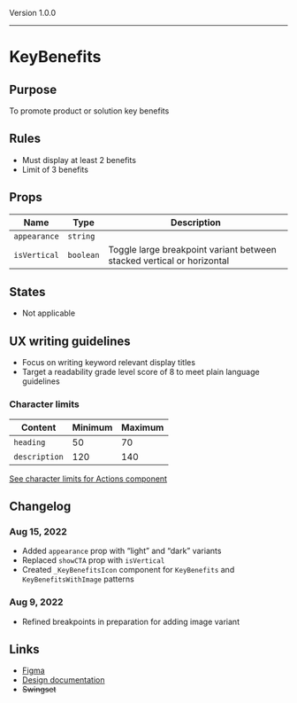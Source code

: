 Version 1.0.0



---

# KeyBenefits

## Purpose

To promote product or solution key benefits

## Rules

* Must display at least 2 benefits
* Limit of 3 benefits

## Props

| Name | Type | Description |
|----|----|----|
| `appearance` | `string` |    |
| `isVertical` | `boolean` | Toggle large breakpoint variant between stacked vertical or horizontal |

## States

* Not applicable

## UX writing guidelines

* Focus on writing keyword relevant display titles
* Target a readability grade level score of 8 to meet plain language guidelines

### Character limits

| Content | Minimum | Maximum |
|----|----|----|
| `heading` | 50 | 70 |
| `description` | 120 | 140 |

[See character limits for Actions component](https://hashicorp-wpl-documentation.vercel.app/components/actions#ux-writing-guidelines)

## Changelog

### Aug 15, 2022

* Added `appearance` prop with “light” and “dark” variants
* Replaced `showCTA` prop with `isVertical`
* Created `_KeyBenefitsIcon` component for `KeyBenefits` and `KeyBenefitsWithImage` patterns

### Aug 9, 2022

* Refined breakpoints in preparation for adding image variant

## Links

* [Figma](https://www.figma.com/file/VvpEQaWhKQExx9QTWRyayd/branch/gLfWIxUdC56xS1M8z70kbE/Patterns?node-id=217%3A479)
* [Design documentation](https://hashicorp-wpl-documentation.vercel.app/patterns/key-benefits)
* ~~Swingset~~


